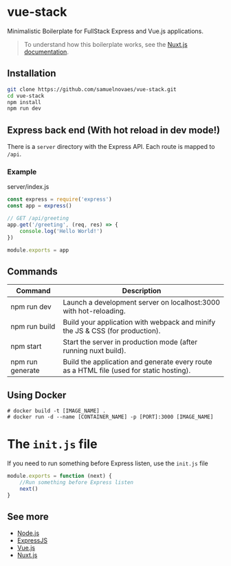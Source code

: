 # vue-stack
Minimalistic Boilerplate for FullStack Express and Vue.js applications.

> To understand how this boilerplate works, see the [Nuxt.js documentation](https://nuxtjs.org).

## Installation

```sh
git clone https://github.com/samuelnovaes/vue-stack.git
cd vue-stack
npm install
npm run dev
```

## Express back end (With hot reload in dev mode!)

There is a `server` directory with the Express API. Each route is mapped to `/api`.

### Example

server/index.js

```javascript
const express = require('express')
const app = express()

// GET /api/greeting
app.get('/greeting', (req, res) => {
	console.log('Hello World!')
})

module.exports = app
```

## Commands

Command | Description
--- | ---
npm run dev | Launch a development server on localhost:3000 with hot-reloading.
npm run build | Build your application with webpack and minify the JS & CSS (for production).
npm start | Start the server in production mode (after running nuxt build).
npm run generate | Build the application and generate every route as a HTML file (used for static hosting).

## Using Docker

```
# docker build -t [IMAGE_NAME] .
# docker run -d --name [CONTAINER_NAME] -p [PORT]:3000 [IMAGE_NAME]
```

# The `init.js` file

If you need to run something before Express listen, use the `init.js` file

```javascript
module.exports = function (next) {
	//Run something before Express listen
	next()
}
```

## See more

- [Node.js](https://nodejs.org)
- [ExpressJS](http://expressjs.com)
- [Vue.js](http://vuejs.org)
- [Nuxt.js](https://nuxtjs.org)